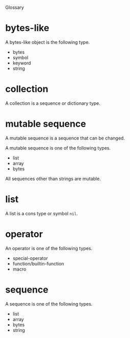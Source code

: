 Glossary

# bytes-like
A bytes-like object is the following type.

- bytes
- symbol
- keyword
- string

# collection
A collection is a sequence or dictionary type.

# mutable sequence
A mutable sequence is a sequence that can be changed.

A mutable sequence is one of the following types.

- list
- array
- bytes

All sequences other than strings are mutable.

# list
A list is a cons type or symbol `nil`.

# operator
An operator is one of the following types.

- special-operator
- function/builtin-function
- macro

# sequence
A sequence is one of the following types.

- list
- array
- bytes
- string
